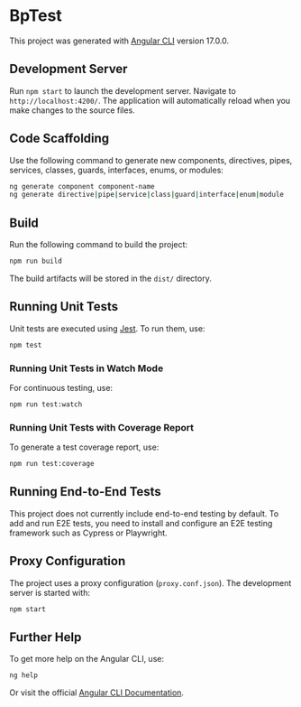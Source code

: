 # BpTest

This project was generated with [Angular CLI](https://github.com/angular/angular-cli) version 17.0.0.

## Development Server

Run `npm start` to launch the development server. Navigate to `http://localhost:4200/`. The application will automatically reload when you make changes to the source files.

## Code Scaffolding

Use the following command to generate new components, directives, pipes, services, classes, guards, interfaces, enums, or modules:

```sh
ng generate component component-name
ng generate directive|pipe|service|class|guard|interface|enum|module
```

## Build

Run the following command to build the project:

```sh
npm run build
```

The build artifacts will be stored in the `dist/` directory.

## Running Unit Tests

Unit tests are executed using [Jest](https://jestjs.io/). To run them, use:

```sh
npm test
```

### Running Unit Tests in Watch Mode

For continuous testing, use:

```sh
npm run test:watch
```

### Running Unit Tests with Coverage Report

To generate a test coverage report, use:

```sh
npm run test:coverage
```

## Running End-to-End Tests

This project does not currently include end-to-end testing by default. To add and run E2E tests, you need to install and configure an E2E testing framework such as Cypress or Playwright.

## Proxy Configuration

The project uses a proxy configuration (`proxy.conf.json`). The development server is started with:

```sh
npm start
```

## Further Help

To get more help on the Angular CLI, use:

```sh
ng help
```

Or visit the official [Angular CLI Documentation](https://angular.io/cli).
